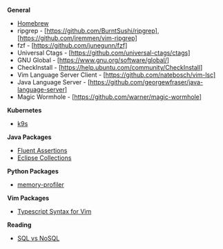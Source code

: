 **General**
- [Homebrew](https://docs.brew.sh/Homebrew-on-Linux)
- ripgrep - [https://github.com/BurntSushi/ripgrep], [https://github.com/jremmen/vim-ripgrep]
- fzf - [https://github.com/junegunn/fzf]
- Universal Ctags - [https://github.com/universal-ctags/ctags]
- GNU Global - [https://www.gnu.org/software/global/]
- CheckInstall - [https://help.ubuntu.com/community/CheckInstall]
- Vim Language Server Client - [https://github.com/natebosch/vim-lsc]
- Java Language Server - [https://github.com/georgewfraser/java-language-server]
- Magic Wormhole - [https://github.com/warner/magic-wormhole]

**Kubernetes**
- [k9s](https://k9scli.io/topics/install/)

**Java Packages**
- [Fluent Assertions](https://assertj.github.io/doc/)
- [Eclipse Collections](http://www.eclipse.org/collections/)

**Python Packages**
- [memory-profiler](https://pypi.org/project/memory-profiler/)

**Vim Packages**
- [Typescript Syntax for Vim](https://github.com/leafgarland/typescript-vim)

**Reading**
- [SQL vs NoSQL](https://www.ibm.com/blog/sql-vs-nosql/)
